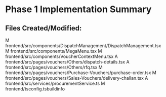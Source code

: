 # Phase 1 Implementation Summary

## Files Created/Modified:

M	frontend/src/components/DispatchManagement/DispatchManagement.tsx
M	frontend/src/components/MegaMenu.tsx
M	frontend/src/components/VoucherContextMenu.tsx
A	frontend/src/pages/vouchers/Others/dispatch-details.tsx
A	frontend/src/pages/vouchers/Others/rfq.tsx
M	frontend/src/pages/vouchers/Purchase-Vouchers/purchase-order.tsx
M	frontend/src/pages/vouchers/Sales-Vouchers/delivery-challan.tsx
A	frontend/src/services/procurementService.ts
M	frontend/tsconfig.tsbuildinfo

